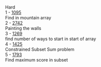 Hard  
1 - [1095](./src/main/java/ru/potemkin/leetcode/hard/Mountain1095.java)  
Find in mountain array  
2 - [2742](./src/main/java/ru/potemkin/leetcode/hard/PaintingTheWalls2742.java)  
Painting the walls  
3 - [1269](./src/main/java/ru/potemkin/leetcode/hard/NumberOfWaysToStay1269.java)  
find number of ways to start in start of array  
4 - [1425](./src/main/java/ru/potemkin/leetcode/hard/ConstrainedSumOfSubsequence1425.java)  
Constrained Subset Sum problem  
5 - [1793](./src/main/java/ru/potemkin/leetcode/hard/MaximumScore1793.java)  
Find maximum score in subset 